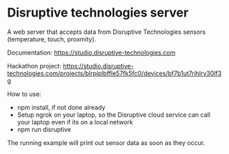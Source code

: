 # Disruptive technologies server

A web server that accepts data from Disruptive Technologies sensors (temperature, touch, proxmity).

Documentation: https://studio.disruptive-technologies.com

Hackathon project: https://studio.disruptive-technologies.com/projects/blrpjplbffle57fk5fc0/devices/bf7b1ut7rihlrv30lf3g

How to use:

* npm install, if not done already
* Setup ngrok on your laptop, so the Disruptive cloud service can call your laptop even if its on a local network
* npm run disruptive

The running example will print out sensor data as soon as they occur.
